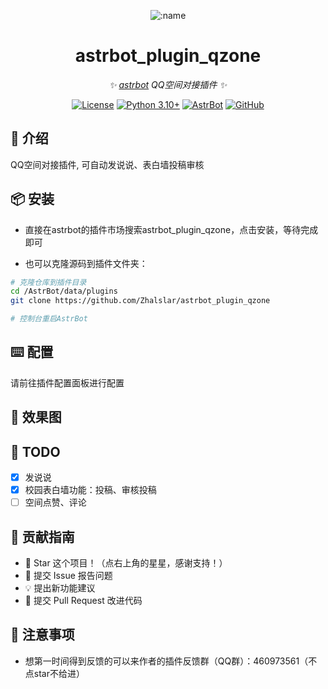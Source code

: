 
<div align="center">

![:name](https://count.getloli.com/@astrbot_plugin_qzone?name=astrbot_plugin_qzone&theme=minecraft&padding=6&offset=0&align=top&scale=1&pixelated=1&darkmode=auto)

# astrbot_plugin_qzone

_✨ [astrbot](https://github.com/AstrBotDevs/AstrBot) QQ空间对接插件 ✨_  

[![License](https://img.shields.io/badge/License-MIT-green.svg)](https://opensource.org/licenses/MIT)
[![Python 3.10+](https://img.shields.io/badge/Python-3.10%2B-blue.svg)](https://www.python.org/)
[![AstrBot](https://img.shields.io/badge/AstrBot-3.4%2B-orange.svg)](https://github.com/Soulter/AstrBot)
[![GitHub](https://img.shields.io/badge/作者-Zhalslar-blue)](https://github.com/Zhalslar)

</div>

## 🤝 介绍

QQ空间对接插件, 可自动发说说、表白墙投稿审核

## 📦 安装

- 直接在astrbot的插件市场搜索astrbot_plugin_qzone，点击安装，等待完成即可

- 也可以克隆源码到插件文件夹：

```bash
# 克隆仓库到插件目录
cd /AstrBot/data/plugins
git clone https://github.com/Zhalslar/astrbot_plugin_qzone

# 控制台重启AstrBot
```

## ⌨️ 配置

请前往插件配置面板进行配置

## 🌟 效果图

## 🤝 TODO

- [x] 发说说
- [x] 校园表白墙功能：投稿、审核投稿
- [ ] 空间点赞、评论

## 👥 贡献指南

- 🌟 Star 这个项目！（点右上角的星星，感谢支持！）
- 🐛 提交 Issue 报告问题
- 💡 提出新功能建议
- 🔧 提交 Pull Request 改进代码

## 📌 注意事项

- 想第一时间得到反馈的可以来作者的插件反馈群（QQ群）：460973561（不点star不给进）
